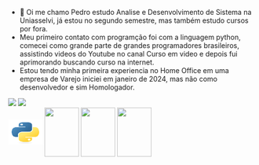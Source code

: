 - 👋 Oi me chamo Pedro estudo Analise e Desenvolvimento de Sistema na Uniasselvi, já estou no segundo semestre, mas também estudo cursos por fora.
- Meu primeiro contato com programção foi com a linguagem python, comecei como grande parte de grandes programadores brasileiros, assistindo videos do Youtube no canal Curso em video e depois fui aprimorando buscando curso na internet.
- Estou tendo minha primeira experiencia no Home Office em uma empresa de Varejo iniciei em janeiro de 2024, mas não como desenvolvedor e sim Homologador.

<div>
  <img height="180em" src="https://github-readme-stats.vercel.app/api?username=pedroriguette&show_icons=true/>
  <img height="180em" src="https://github-readme-stats.vercel.app/api?username=pedroriguette&show_icons=true&theme=radical"/>
  <img height="180em" src="https://github-readme-stats.vercel.app/api?username=pedroriguette&show_icons=true&theme=dark"
</div>

<div>
  <body>
    <img align="center" height="50" width="70" src="https://raw.githubusercontent.com/devicons/devicon/master/icons/python/python-original.svg" />
    <img align="center" height="100" width="70" src="https://cdn.jsdelivr.net/gh/devicons/devicon@latest/icons/django/django-plain.svg" />
    <img align="center" height="100" width="70" src="https://cdn.jsdelivr.net/gh/devicons/devicon@latest/icons/djangorest/djangorest-line.svg" />
    <img align="center" height="100" width="70" src="https://cdn.jsdelivr.net/gh/devicons/devicon@latest/icons/bootstrap/bootstrap-original.svg" />
  </body>
</div>
